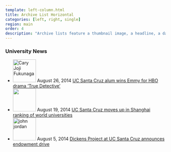 ```yaml
---
template: left-column.html
title: Archive List Horizontal
categories: [left, right, single]
region: main
order: 4
description: "Archive lists feature a thumbnail image, a headline, a date, and a teaser link. This is the horizontal (flat) variant."
---
```


<h3>University <span>News</span></h3>

<div class="content-box" id="landingNews">
<ul class="archive-list horizontal list">
<li>
<a href="http://news.ucsc.edu/2014/08/fukunaga-emmy-win.html"><img alt="Cary Joji Fukunaga" class="fltlft" height="72px" src="http://news.ucsc.edu/2014/08/images/Fukunaga-thumb1.jpg?t=0"></a>
<span class="date">August 26, 2014</span>
<a href="http://news.ucsc.edu/2014/08/fukunaga-emmy-win.html">UC Santa Cruz alum wins Emmy for HBO drama ‘True Detective’</a>
</li>
<li>
<a href="http://news.ucsc.edu/2014/08/arwu-rankings.html"><img alt="" class="fltlft" height="72px" src="http://news.ucsc.edu/2014/08/images/arwu-80.png?t=0"></a>
<span class="date">August 19, 2014</span>
<a href="http://news.ucsc.edu/2014/08/arwu-rankings.html">UC Santa Cruz moves up in Shanghai ranking of world universities </a>
</li>
<li>
<a href="http://news.ucsc.edu/2014/08/dickens-endowment-drive.html"><img alt="john jordan " class="fltlft" height="72px" src="http://news.ucsc.edu/2014/08/images/dickens-thumb-john.jpg?t=0"></a>
<span class="date">August 5, 2014</span>
<a href="http://news.ucsc.edu/2014/08/dickens-endowment-drive.html">Dickens Project at UC Santa Cruz announces endowment drive</a>
</li>
</ul>
</div>

